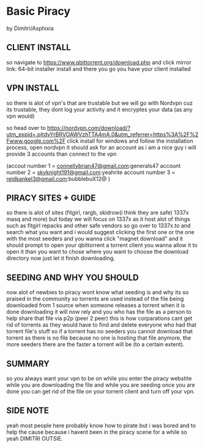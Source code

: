 # Basic Piracy
by Dimitri/Asphixia

## CLIENT INSTALL
so navigate to https://www.qbittorrent.org/download.php and click mirror link: 64-bit installer install and there you go you have your client installed

## VPN INSTALL
so there is alot of vpn's that are trustable but we will go with Nordvpn cuz its trustable, they dont log your activity and it encryptes your data (as any vpn would) 

so head over to https://nordvpn.com/download/?utm_expid=.pItdvYrBRVOAWVzhTTA4mA.0&utm_referrer=https%3A%2F%2Fwww.google.com%2F click install for windows and follow the installation process, open nordvpn it should ask for an account as i am a nice guy i will provide 3 accounts than connect to the vpn

 (accout number 1 = connellybrian47@gmail.com:generals47 account number 2 = skyknight191@gmail.com:yeahrite  account number 3 = reidkankel3@gmail.com:bubblebuX12@   )

## PIRACY SITES + GUIDE
so there is alot of sites (fitgirl, rargb, skidrow(i think they are safe) 1337x masq and more) but today we will focus on 1337x as it host alot of things such as fitgirl repacks and other safe vendors so go over to 1337x.to and search what you want and i would suggest clicking the first one or the one with the most seeders and you wanna click "magnet download" and it should prompt to open your qbittorrent a torrent client you wanna allow it to open it than you want to chose where you want to choose the download directory now just let it finish downloading.

## SEEDING AND WHY YOU SHOULD
now alot of newbies to piracy wont know what seeding is and why its so praised in the community so torrents are used instead of the file being downloaded from 1 source when someone releases a torrent when it is done downloading it will now rely and you who has the file as a person to help share that file via p2p (peer 2 peer) this is how corparations cant get rid of torrents as they would have to find and delete everyone who had that torrent file's stuff so if a torrent has no seeders you cannot download that torrent as there is no file because no one is hosting that file anymore, the more seeders there are the faster a torrent will be (to a certain extent).

## SUMMARY
so you always want your vpn to be on while you enter the piracy webstite while you are downloading the file and while you are seeding once you are done you can get rid of the file on your torrent client and turn off your vpn.

## SIDE NOTE
yeah most people here probably know how to pirate but i was bored and to help the cause because i havent been in the piracy scene for a while so yeah DIMITRI OUTSIE.

